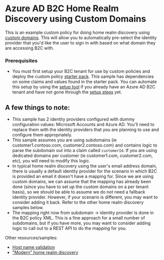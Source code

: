 # Azure AD B2C Home Realm Discovery using Custom Domains

This is an example custom policy for doing home realm discovery using [custom domains](https://learn.microsoft.com/en-us/azure/active-directory-b2c/custom-domain). This will allow you to automatically pre-select the identity provider that you'd like the user to sign in with based on what domain they are accessing B2C with. 

### Prerequisites

- You must first setup your B2C tenant for use by custom policies and deploy the custom policy [starter pack](https://learn.microsoft.com/en-us/azure/active-directory-b2c/tutorial-create-user-flows?pivots=b2c-custom-policy#get-the-starter-pack). This sample has dependencies on some claims and values found in the starter pack. You can automate this setup by using the [setup tool](https://aka.ms/iefsetup) if you already have an Azure AD B2C tenant and have not gone through the [setup steps](https://learn.microsoft.com/en-us/azure/active-directory-b2c/tutorial-create-user-flows?pivots=b2c-custom-policy) yet.

## A few things to note:

- This sample has 2 identity providers configured with dummy configuration values: Microsoft Accounts and Azure AD. You'll need to replace them with the identity providers that you are planning to use and configure them appropriately.
- This sample assumes you are using subdomains (ie customer1.contoso.com, customer2.contoso.com) and contains logic to parse the subdomain out into a claim called `customerId`. If you are using dedicated domains per customer (ie customer1.com, customer2.com, etc), you will need to modify this logic. 
- In typical home realm discovery using the user's email address domain, there is usually a default identity provider for the scenario in which B2C is provided an email it doesn't have a mapping for. Since we are using custom domains, we can assume that the mapping has already been done (since you have to set up the custom domains on a per tenant basis), so we should be able to assume we do not need a fallback identity provider. However, if your scenario is different, you may want to consider adding it back. Refer to the other home realm discovery samples below. 
- The mapping right now from subdomain -> identity provider is done in the B2C policy XML. This is a fine approach for a small number of subdomains, but if you have more, you may want to consider adding logic to call out to a REST API to do the mapping for you. 

Other resources/samples:

- [Host name validation](https://github.com/azure-ad-b2c/samples/tree/master/policies/check-host-name)
- ["Modern" home realm discovery](https://github.com/azure-ad-b2c/samples/tree/master/policies/home-realm-discovery-modern)